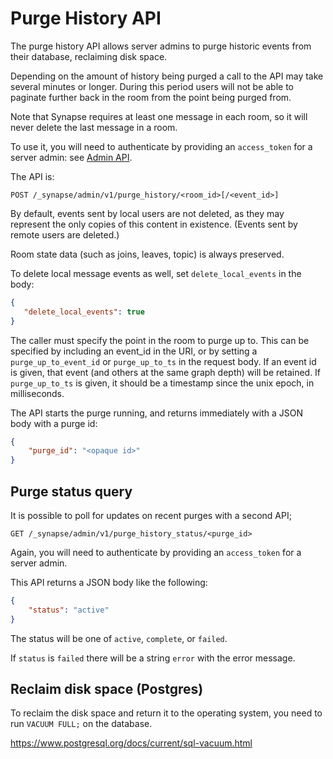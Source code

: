 # Purge History API

The purge history API allows server admins to purge historic events from their
database, reclaiming disk space.

Depending on the amount of history being purged a call to the API may take
several minutes or longer. During this period users will not be able to
paginate further back in the room from the point being purged from.

Note that Synapse requires at least one message in each room, so it will never
delete the last message in a room.

To use it, you will need to authenticate by providing an `access_token`
for a server admin: see [Admin API](../usage/administration/admin_api).

The API is:

```
POST /_synapse/admin/v1/purge_history/<room_id>[/<event_id>]
```

By default, events sent by local users are not deleted, as they may represent
the only copies of this content in existence. (Events sent by remote users are
deleted.)

Room state data (such as joins, leaves, topic) is always preserved.

To delete local message events as well, set `delete_local_events` in the body:

```json
{
   "delete_local_events": true
}
```

The caller must specify the point in the room to purge up to. This can be
specified by including an event_id in the URI, or by setting a
`purge_up_to_event_id` or `purge_up_to_ts` in the request body. If an event
id is given, that event (and others at the same graph depth) will be retained.
If `purge_up_to_ts` is given, it should be a timestamp since the unix epoch,
in milliseconds.

The API starts the purge running, and returns immediately with a JSON body with
a purge id:

```json
{
    "purge_id": "<opaque id>"
}
```

## Purge status query

It is possible to poll for updates on recent purges with a second API;

```
GET /_synapse/admin/v1/purge_history_status/<purge_id>
```

Again, you will need to authenticate by providing an `access_token` for a
server admin.

This API returns a JSON body like the following:

```json
{
    "status": "active"
}
```

The status will be one of `active`, `complete`, or `failed`.

If `status` is `failed` there will be a string `error` with the error message.

## Reclaim disk space (Postgres)

To reclaim the disk space and return it to the operating system, you need to run
`VACUUM FULL;` on the database.

<https://www.postgresql.org/docs/current/sql-vacuum.html>
